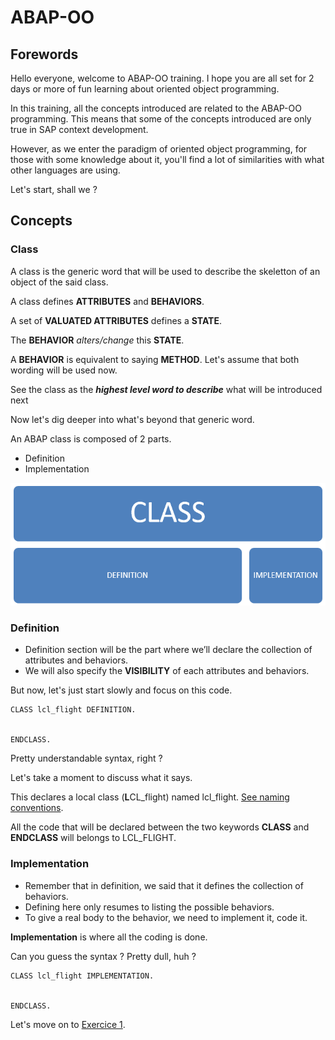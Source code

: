 # ABAP-OO

## Forewords
Hello everyone, welcome to ABAP-OO training. I hope you are all set for 2 days or more of fun learning about oriented object programming.

In this training, all the concepts introduced are related to the ABAP-OO programming. This means that some of the concepts introduced are only true in SAP context development.

However, as we enter the paradigm of oriented object programming, for those with some knowledge about it, you'll find a lot of similarities with what other languages are using.

Let's start, shall we ?
## Concepts

### Class
A class is the generic word that will be used to describe the skeletton of an object of the said class.

A class defines **ATTRIBUTES** and **BEHAVIORS**.

A set of **VALUATED ATTRIBUTES** defines a **STATE**.

The **BEHAVIOR** _alters/change_ this **STATE**.

A **BEHAVIOR** is equivalent to saying **METHOD**. Let's assume that both wording will be used now.

See the class as the ***highest level word to describe*** what will be introduced next

Now let's dig deeper into what's beyond that generic word.

An ABAP class is composed of 2 parts.
- Definition 
- Implementation

![Class definition implementation](img/Class_Definition_Implementation.PNG)

### Definition

-	Definition section will be the part where we’ll declare the collection of attributes and behaviors.
-	We will also specify the **VISIBILITY** of each attributes and behaviors.

But now, let's just start slowly and focus on this code.
```
CLASS lcl_flight DEFINITION.


ENDCLASS.
```

Pretty understandable syntax, right ?

Let's take a moment to discuss what it says.

This declares a local class (**L**CL_flight) named lcl_flight. [See naming conventions](NamingConventions.md).

All the code that will be declared between the two keywords **CLASS** and **ENDCLASS** will belongs to LCL_FLIGHT.

### Implementation

- Remember that in definition, we said that it defines the collection of behaviors.
- Defining here only resumes to listing the possible behaviors.
- To give a real body to the behavior, we need to implement it, code it.

**Implementation** is where all the coding is done.

Can you guess the syntax ? Pretty dull, huh ?

```
CLASS lcl_flight IMPLEMENTATION.


ENDCLASS.
```

Let's move on to [Exercice 1](ex1.md).
